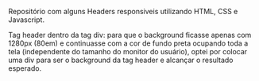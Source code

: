 Repositório com alguns Headers responsiveis utilizando HTML, CSS e Javascript.

Tag header dentro da tag div: para que o background ficasse apenas com 1280px (80em) e continuasse com a cor de fundo preta ocupando toda a tela (independente do tamanho do monitor do usuário), optei por colocar uma div para ser o background da tag header e alcançar o resultado esperado.
